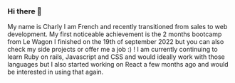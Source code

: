 ### Hi there 👋
My name is Charly I am French and recently transitioned from sales to web development.
My first noticeable achievement is the 2 months bootcamp from Le Wagon I finished on the 19th of september 2022 but you can also check my side projects or offer me a job :) !
I am currently continuing to learn Ruby on rails, Javascript and CSS and would ideally work with those languages but I also started working on React a few months ago and would be interested in using that again. 
